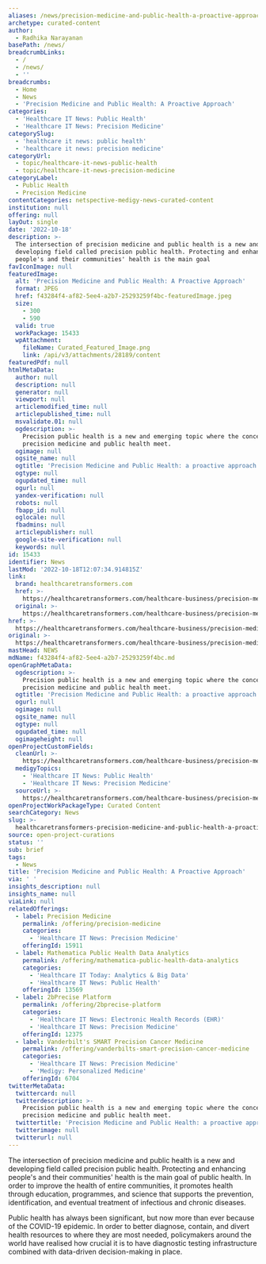 ```yaml
---
aliases: /news/precision-medicine-and-public-health-a-proactive-approach
archetype: curated-content
author:
  - Radhika Narayanan
basePath: /news/
breadcrumbLinks:
  - /
  - /news/
  - ''
breadcrumbs:
  - Home
  - News
  - 'Precision Medicine and Public Health: A Proactive Approach'
categories:
  - 'Healthcare IT News: Public Health'
  - 'Healthcare IT News: Precision Medicine'
categorySlug:
  - 'healthcare it news: public health'
  - 'healthcare it news: precision medicine'
categoryUrl:
  - topic/healthcare-it-news-public-health
  - topic/healthcare-it-news-precision-medicine
categoryLabel:
  - Public Health
  - Precision Medicine
contentCategories: netspective-medigy-news-curated-content
institution: null
offering: null
layOut: single
date: '2022-10-18'
description: >-
  The intersection of precision medicine and public health is a new and
  developing field called precision public health. Protecting and enhancing
  people's and their communities' health is the main goal 
favIconImage: null
featuredImage:
  alt: 'Precision Medicine and Public Health: A Proactive Approach'
  format: JPEG
  href: f43284f4-af82-5ee4-a2b7-25293259f4bc-featuredImage.jpeg
  size:
    - 300
    - 590
  valid: true
  workPackage: 15433
  wpAttachment:
    fileName: Curated_Featured_Image.png
    link: /api/v3/attachments/28189/content
featuredPdf: null
htmlMetaData:
  author: null
  description: null
  generator: null
  viewport: null
  articlemodified_time: null
  articlepublished_time: null
  msvalidate.01: null
  ogdescription: >-
    Precision public health is a new and emerging topic where the concepts of
    precision medicine and public health meet.
  ogimage: null
  ogsite_name: null
  ogtitle: 'Precision Medicine and Public Health: a proactive approach'
  ogtype: null
  ogupdated_time: null
  ogurl: null
  yandex-verification: null
  robots: null
  fbapp_id: null
  oglocale: null
  fbadmins: null
  articlepublisher: null
  google-site-verification: null
  keywords: null
id: 15433
identifier: News
lastMod: '2022-10-18T12:07:34.914815Z'
link:
  brand: healthcaretransformers.com
  href: >-
    https://healthcaretransformers.com/healthcare-business/precision-medicine-public-health/
  original: >-
    https://healthcaretransformers.com/healthcare-business/precision-medicine-public-health/
href: >-
  https://healthcaretransformers.com/healthcare-business/precision-medicine-public-health/
original: >-
  https://healthcaretransformers.com/healthcare-business/precision-medicine-public-health/
mastHead: NEWS
mdName: f43284f4-af82-5ee4-a2b7-25293259f4bc.md
openGraphMetaData:
  ogdescription: >-
    Precision public health is a new and emerging topic where the concepts of
    precision medicine and public health meet.
  ogtitle: 'Precision Medicine and Public Health: a proactive approach'
  ogurl: null
  ogimage: null
  ogsite_name: null
  ogtype: null
  ogupdated_time: null
  ogimageheight: null
openProjectCustomFields:
  cleanUrl: >-
    https://healthcaretransformers.com/healthcare-business/precision-medicine-public-health/
  medigyTopics:
    - 'Healthcare IT News: Public Health'
    - 'Healthcare IT News: Precision Medicine'
  sourceUrl: >-
    https://healthcaretransformers.com/healthcare-business/precision-medicine-public-health/
openProjectWorkPackageType: Curated Content
searchCategory: News
slug: >-
  healthcaretransformers-precision-medicine-and-public-health-a-proactive-approach
source: open-project-curations
status: ''
sub: brief
tags:
  - News
title: 'Precision Medicine and Public Health: A Proactive Approach'
via: ' '
insights_description: null
insights_name: null
viaLink: null
relatedOfferings:
  - label: Precision Medicine
    permalink: /offering/precision-medicine
    categories:
      - 'Healthcare IT News: Precision Medicine'
    offeringId: 15911
  - label: Mathematica Public Health Data Analytics
    permalink: /offering/mathematica-public-health-data-analytics
    categories:
      - 'Healthcare IT Today: Analytics & Big Data'
      - 'Healthcare IT News: Public Health'
    offeringId: 13569
  - label: 2bPrecise Platform
    permalink: /offering/2bprecise-platform
    categories:
      - 'Healthcare IT News: Electronic Health Records (EHR)'
      - 'Healthcare IT News: Precision Medicine'
    offeringId: 12375
  - label: Vanderbilt's SMART Precision Cancer Medicine
    permalink: /offering/vanderbilts-smart-precision-cancer-medicine
    categories:
      - 'Healthcare IT News: Precision Medicine'
      - 'Medigy: Personalized Medicine'
    offeringId: 6704
twitterMetaData:
  twittercard: null
  twitterdescription: >-
    Precision public health is a new and emerging topic where the concepts of
    precision medicine and public health meet.
  twittertitle: 'Precision Medicine and Public Health: a proactive approach'
  twitterimage: null
  twitterurl: null
---
```

<p>The intersection of precision medicine and public health is a new and developing field called precision public health. Protecting and enhancing people's and their communities' health is the main goal of public health. In order to improve the health of entire communities, it promotes health through education, programmes, and science that supports the prevention, identification, and eventual treatment of infectious and chronic diseases.</p><p>Public health has always been significant, but now more than ever because of the COVID-19 epidemic. In order to better diagnose, contain, and divert health resources to where they are most needed, policymakers around the world have realised how crucial it is to have diagnostic testing infrastructure combined with data-driven decision-making in place.</p>